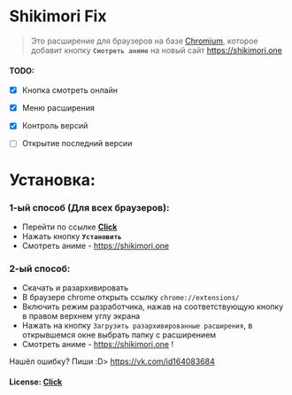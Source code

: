 # Shikimori Fix

>Это расширение для браузеров на базе [Chromium](https://ru.wikipedia.org/wiki/%D0%91%D1%80%D0%B0%D1%83%D0%B7%D0%B5%D1%80%D1%8B_%D0%BD%D0%B0_%D0%B1%D0%B0%D0%B7%D0%B5_Chromium), которое добавит кнопку **`Смотреть аниме`** на новый сайт https://shikimori.one

#### TODO:
- [x] Кнопка смотреть онлайн
- [x] Меню расширения
- [x] Контроль версий
- [ ] Открытие последний версии


# Установка:
### 1-ый способ (Для всех браузеров):
- Перейти по ссылке [**Click**](https://chrome.google.com/webstore/detail/shikimori-fix/falogbneclkejhpplkgekcaciijgjjpm?hl=ru)
- Нажать кнопку **`Установить`**
- Смотреть аниме - https://shikimori.one

### 2-ый способ:
- Скачать и разархивировать
- В браузере chrome открыть ссылку `chrome://extensions/`
- Включить режим разработчика, нажав на соответствующую кнопку в правом верхнем углу экрана
- Нажать на кнопку `Загрузить разархивированные расширения`, в открывшемся окне выбрать папку с расширением
- Смотреть аниме - https://shikimori.one !

Нашёл ошибку? Пиши :D> https://vk.com/id164083684
#### License: [Click](https://raw.githubusercontent.com/LuckyJustCoder/ShikimoriFix/master/LICENSE)
